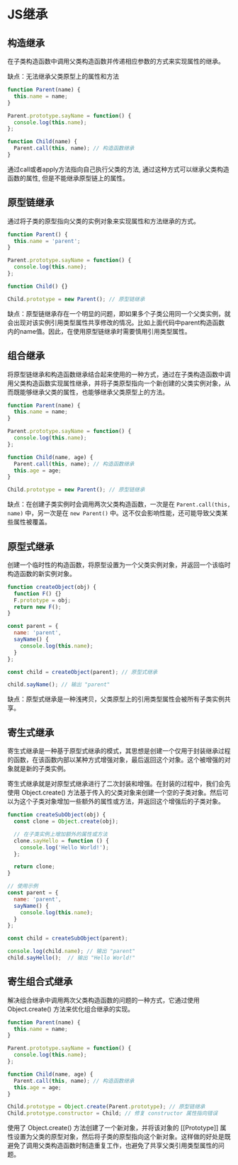 # JS继承

## 构造继承

在子类构造函数中调用父类构造函数并传递相应参数的方式来实现属性的继承。

缺点：无法继承父类原型上的属性和方法
```javascript
function Parent(name) {
  this.name = name;
}

Parent.prototype.sayName = function() {
  console.log(this.name);
};

function Child(name) {
  Parent.call(this, name); // 构造函数继承
}
```
通过call或者apply方法指向自己执行父类的方法, 通过这种方式可以继承父类构造函数的属性, 但是不能继承原型链上的属性。


## 原型链继承

通过将子类的原型指向父类的实例对象来实现属性和方法继承的方式。

```javascript
function Parent() {
  this.name = 'parent';
}

Parent.prototype.sayName = function() {
  console.log(this.name);
};

function Child() {}

Child.prototype = new Parent(); // 原型链继承
```

缺点：原型链继承存在一个明显的问题，即如果多个子类公用同一个父类实例，就会出现对该实例引用类型属性共享修改的情况。比如上面代码中parent构造函数内的name值。因此，在使用原型链继承时需要慎用引用类型属性。


## 组合继承

将原型链继承和构造函数继承结合起来使用的一种方式，通过在子类构造函数中调用父类构造函数实现属性继承，并将子类原型指向一个新创建的父类实例对象，从而既能够继承父类的属性，也能够继承父类原型上的方法。

```javascript
function Parent(name) {
  this.name = name;
}

Parent.prototype.sayName = function() {
  console.log(this.name);
};

function Child(name, age) {
  Parent.call(this, name); // 构造函数继承
  this.age = age;
}

Child.prototype = new Parent(); // 原型链继承
```

缺点：在创建子类实例时会调用两次父类构造函数，一次是在 `Parent.call(this, name)` 中，另一次是在 `new Parent()` 中。这不仅会影响性能，还可能导致父类某些属性被覆盖。

## 原型式继承

创建一个临时性的构造函数，将原型设置为一个父类实例对象，并返回一个该临时构造函数的新实例对象。
```javascript
function createObject(obj) {
  function F() {}
  F.prototype = obj;
  return new F();
}

const parent = {
  name: 'parent',
  sayName() {
    console.log(this.name);
  }
};

const child = createObject(parent); // 原型式继承

child.sayName(); // 输出 "parent"
```

缺点：原型式继承是一种浅拷贝，父类原型上的引用类型属性会被所有子类实例共享。


## 寄生式继承
寄生式继承是一种基于原型式继承的模式，其思想是创建一个仅用于封装继承过程的函数，在该函数内部以某种方式增强对象，最后返回这个对象。这个被增强的对象就是新的子类实例。

寄生式继承就是对原型式继承进行了二次封装和增强。在封装的过程中，我们会先使用 Object.create() 方法基于传入的父类对象来创建一个空的子类对象。然后可以为这个子类对象增加一些额外的属性或方法，并返回这个增强后的子类对象。

```javascript
function createSubObject(obj) {
  const clone = Object.create(obj);

  // 在子类实例上增加额外的属性或方法
  clone.sayHello = function () {
    console.log('Hello World!');
  };

  return clone;
}

// 使用示例
const parent = {
  name: 'parent',
  sayName() {
    console.log(this.name);
  }
};

const child = createSubObject(parent);

console.log(child.name); // 输出 "parent"
child.sayHello();  // 输出 "Hello World!"
```

## 寄生组合式继承

解决组合继承中调用两次父类构造函数的问题的一种方式，它通过使用 Object.create() 方法来优化组合继承的实现。

```javascript
function Parent(name) {
  this.name = name;
}

Parent.prototype.sayName = function() {
  console.log(this.name);
};

function Child(name, age) {
  Parent.call(this, name); // 构造函数继承
  this.age = age;
}

Child.prototype = Object.create(Parent.prototype); // 原型链继承
Child.prototype.constructor = Child; // 修复 constructor 属性指向错误
```

使用了 Object.create() 方法创建了一个新对象，并将该对象的 [[Prototype]] 属性设置为父类的原型对象，然后将子类的原型指向这个新对象。这样做的好处是既避免了调用父类构造函数时制造重复工作，也避免了共享父类引用类型属性的问题。










